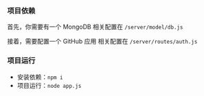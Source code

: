 
### 项目依赖

首先，你需要有一个 MongoDB
相关配置在 `/server/model/db.js`

接着，需要配置一个 GitHub 应用
相关配置在 `/server/routes/auth.js`


### 项目运行

- 安装依赖：`npm i`
- 项目运行：`node app.js`



